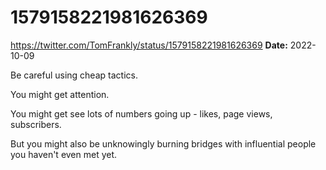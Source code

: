 # 1579158221981626369
https://twitter.com/TomFrankly/status/1579158221981626369
**Date:** 2022-10-09

Be careful using cheap tactics.

You might get attention.

You might get see lots of numbers going up - likes, page views, subscribers. 

But you might also be unknowingly burning bridges with influential people you haven't even met yet.
